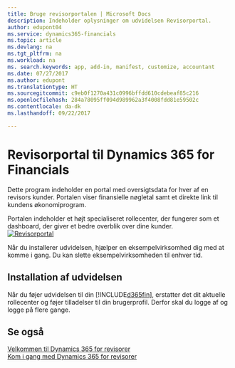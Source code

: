 ```yaml
---
title: Bruge revisorportalen | Microsoft Docs
description: Indeholder oplysninger om udvidelsen Revisorportal.
author: edupont04
ms.service: dynamics365-financials
ms.topic: article
ms.devlang: na
ms.tgt_pltfrm: na
ms.workload: na
ms. search.keywords: app, add-in, manifest, customize, accountant
ms.date: 07/27/2017
ms.author: edupont
ms.translationtype: HT
ms.sourcegitcommit: c9eb0f1270a431c0996bffdd610cdebeaf85c216
ms.openlocfilehash: 284a78095ff094d989962a3f4008fdd81e59502c
ms.contentlocale: da-dk
ms.lasthandoff: 09/22/2017

---
```

# <a name="accountant-portal-for-dynamics-365-for-financials"></a>Revisorportal til Dynamics 365 for Financials
Dette program indeholder en portal med oversigtsdata for hver af en revisors kunder. Portalen viser finansielle nøgletal samt et direkte link til kundens økonomiprogram.  

Portalen indeholder et højt specialiseret rollecenter, der fungerer som et dashboard, der giver et bedre overblik over dine kunder.  
[![Revisorportal](./media/ui-extensions-accportal/accountant-portal.png)](https://go.microsoft.com/fwlink/?linkid=851257)

Når du installerer udvidelsen, hjælper en eksempelvirksomhed dig med at komme i gang. Du kan slette eksempelvirksomheden til enhver tid.  

## <a name="installing-the-extension"></a>Installation af udvidelsen
Når du føjer udvidelsen til din [!INCLUDE[d365fin](includes/d365fin_md.md)], erstatter det dit aktuelle rollecenter og føjer tilladelser til din brugerprofil. Derfor skal du logge af og logge på flere gange.  

## <a name="see-also"></a>Se også
[Velkommen til Dynamics 365 for revisorer](index.md)  
[Kom i gang med Dynamics 365 for revisorer](accountant-get-started.md)  

